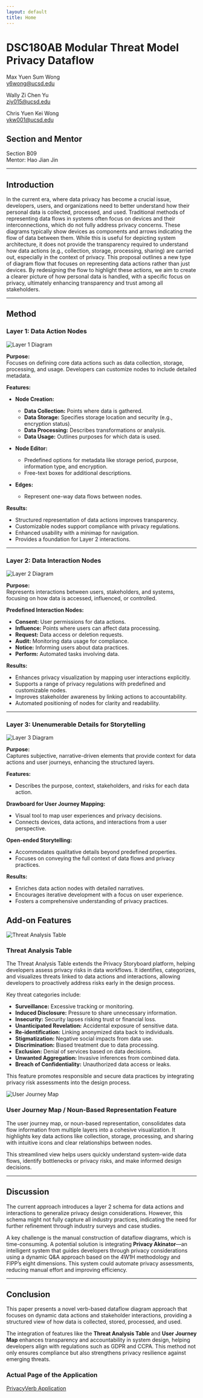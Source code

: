 ```yaml
---
layout: default
title: Home
---
```


# DSC180AB Modular Threat Model Privacy Dataflow 
Max Yuen Sum Wong  
y6wong@ucsd.edu  

Wally Zi Chen Yu  
ziy015@ucsd.edu  

Chris Yuen Kei Wong  
ykw001@ucsd.edu  

## Section and Mentor
Section B09  
Mentor: Hao Jian Jin

---

## Introduction
In the current era, where data privacy has become a crucial issue, developers, users, and organizations need to better understand how their personal data is collected, processed, and used. Traditional methods of representing data flows in systems often focus on devices and their interconnections, which do not fully address privacy concerns. These diagrams typically show devices as components and arrows indicating the flow of data between them. While this is useful for depicting system architecture, it does not provide the transparency required to understand how data actions (e.g., collection, storage, processing, sharing) are carried out, especially in the context of privacy. This proposal outlines a new type of diagram flow that focuses on representing data actions rather than just devices. By redesigning the flow to highlight these actions, we aim to create a clearer picture of how personal data is handled, with a specific focus on privacy, ultimately enhancing transparency and trust among all stakeholders.

---

## Method 

### Layer 1: Data Action Nodes

![Layer 1 Diagram](data/layer1.jpg)

**Purpose:**  
Focuses on defining core data actions such as data collection, storage, processing, and usage. Developers can customize nodes to include detailed metadata.

**Features:**
- **Node Creation:**  
  - **Data Collection:** Points where data is gathered.  
  - **Data Storage:** Specifies storage location and security (e.g., encryption status).  
  - **Data Processing:** Describes transformations or analysis.  
  - **Data Usage:** Outlines purposes for which data is used.  

- **Node Editor:**  
  - Predefined options for metadata like storage period, purpose, information type, and encryption.  
  - Free-text boxes for additional descriptions.

- **Edges:**  
  - Represent one-way data flows between nodes.

**Results:**
- Structured representation of data actions improves transparency.  
- Customizable nodes support compliance with privacy regulations.  
- Enhanced usability with a minimap for navigation.  
- Provides a foundation for Layer 2 interactions.

---

### Layer 2: Data Interaction Nodes

![Layer 2 Diagram](data/layer2.jpg)

**Purpose:**  
Represents interactions between users, stakeholders, and systems, focusing on how data is accessed, influenced, or controlled.

**Predefined Interaction Nodes:**
- **Consent:** User permissions for data actions.  
- **Influence:** Points where users can affect data processing.  
- **Request:** Data access or deletion requests.  
- **Audit:** Monitoring data usage for compliance.  
- **Notice:** Informing users about data practices.  
- **Perform:** Automated tasks involving data.

**Results:**
- Enhances privacy visualization by mapping user interactions explicitly.  
- Supports a range of privacy regulations with predefined and customizable nodes.  
- Improves stakeholder awareness by linking actions to accountability.  
- Automated positioning of nodes for clarity and readability.

---

### Layer 3: Unenumerable Details for Storytelling

![Layer 3 Diagram](data/layer3.jpg)

**Purpose:**  
Captures subjective, narrative-driven elements that provide context for data actions and user journeys, enhancing the structured layers.

**Features:**
- Describes the purpose, context, stakeholders, and risks for each data action.  

**Drawboard for User Journey Mapping:**
  - Visual tool to map user experiences and privacy decisions.  
  - Connects devices, data actions, and interactions from a user perspective.

**Open-ended Storytelling:**
  - Accommodates qualitative details beyond predefined properties.  
  - Focuses on conveying the full context of data flows and privacy practices.

**Results:**
- Enriches data action nodes with detailed narratives.  
- Encourages iterative development with a focus on user experience.  
- Fosters a comprehensive understanding of privacy practices.

## Add-on Features

![Threat Analysis Table](data/Threat%20Table.png)

### Threat Analysis Table
The Threat Analysis Table extends the Privacy Storyboard platform, helping developers assess privacy risks in data workflows. It identifies, categorizes, and visualizes threats linked to data actions and interactions, allowing developers to proactively address risks early in the design process. 

Key threat categories include:
- **Surveillance:** Excessive tracking or monitoring.
- **Induced Disclosure:** Pressure to share unnecessary information.
- **Insecurity:** Security lapses risking trust or financial loss.
- **Unanticipated Revelation:** Accidental exposure of sensitive data.
- **Re-identification:** Linking anonymized data back to individuals.
- **Stigmatization:** Negative social impacts from data use.
- **Discrimination:** Biased treatment due to data processing.
- **Exclusion:** Denial of services based on data decisions.
- **Unwanted Aggregation:** Invasive inferences from combined data.
- **Breach of Confidentiality:** Unauthorized data access or leaks.

This feature promotes responsible and secure data practices by integrating privacy risk assessments into the design process.

![User Journey Map](data/User%20Journey%20Map.png)

### User Journey Map / Noun-Based Representation Feature
The user journey map, or noun-based representation, consolidates data flow information from multiple layers into a cohesive visualization. It highlights key data actions like collection, storage, processing, and sharing with intuitive icons and clear relationships between nodes. 

This streamlined view helps users quickly understand system-wide data flows, identify bottlenecks or privacy risks, and make informed design decisions.

---

## Discussion
The current approach introduces a layer 2 schema for data actions and interactions to generalize privacy design considerations. However, this schema might not fully capture all industry practices, indicating the need for further refinement through industry surveys and case studies.

A key challenge is the manual construction of dataflow diagrams, which is time-consuming. A potential solution is integrating **Privacy Akinator**—an intelligent system that guides developers through privacy considerations using a dynamic Q&A approach based on the 4W1H methodology and FIPP’s eight dimensions. This system could automate privacy assessments, reducing manual effort and improving efficiency.

---

## Conclusion
This paper presents a novel verb-based dataflow diagram approach that focuses on dynamic data actions and stakeholder interactions, providing a structured view of how data is collected, stored, processed, and used. 

The integration of features like the **Threat Analysis Table** and **User Journey Map** enhances transparency and accountability in system design, helping developers align with regulations such as GDPR and CCPA. This method not only ensures compliance but also strengthens privacy resilience against emerging threats.

### Actual Page of the Application 

[PrivacyVerb Application](https://privacyio-web-n87a.vercel.app/)
